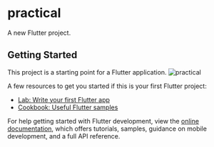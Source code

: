 # practical

A new Flutter project.

## Getting Started

This project is a starting point for a Flutter application.
![practical](https://github.com/vikan123/practical/assets/121440762/9efda2be-1775-4604-b924-d26527fcad6b)


A few resources to get you started if this is your first Flutter project:

- [Lab: Write your first Flutter app](https://docs.flutter.dev/get-started/codelab)
- [Cookbook: Useful Flutter samples](https://docs.flutter.dev/cookbook)

For help getting started with Flutter development, view the
[online documentation](https://docs.flutter.dev/), which offers tutorials,
samples, guidance on mobile development, and a full API reference.
